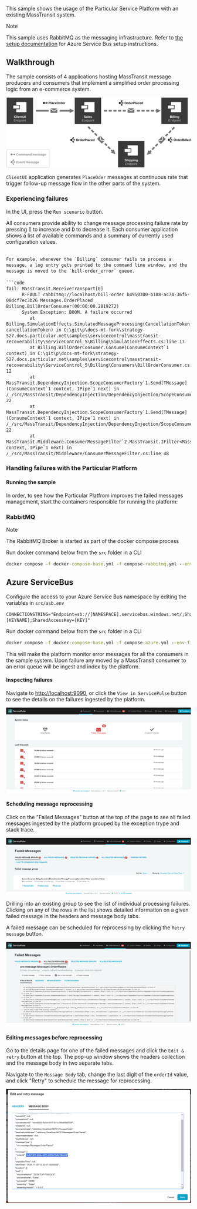 This sample shows the usage of the Particular Service Platform with an existing MassTransit system.

> [!NOTE]
> This sample uses RabbitMQ as the messaging infrastructure. Refer to [the setup documentation](https://docs.particular.net/servicecontrol/masstransit/#settings) for Azure Service Bus setup instructions.

## Walkthrough

The sample consists of 4 applications hosting MassTransit message producers and consumers that implement a simplified order processing logic from an e-commerce system.

![System Overview](diagram.svg "width=680")

`ClientUI` application generates `PlaceOder` messages at continuous rate that trigger follow-up message flow in the other parts of the system.

### Experiencing failures

In the UI, press the `Run scenario` button.

All consumers provide ability to change message processing failure rate by pressing <kbd>I</kbd> to increase and <kbd>D</kbd> to decrease it. Each consumer application shows a list of available commands and a summary of currently used configuration values.

````

For example, whenever the `Billing` consumer fails to process a message, a log entry gets printed to the command line window, and the message is moved to the `bill-order_error` queue.

```code
fail: MassTransit.ReceiveTransport[0]
      R-FAULT rabbitmq://localhost/bill-order b4950300-b188-ac74-36f6-08dcf7ec3b26 Messages.OrderPlaced Billing.BillOrderConsumer(00:00:00.2819272)
      System.Exception: BOOM. A failure occurred
         at Billing.SimulationEffects.SimulatedMessageProcessing(CancellationToken cancellationToken) in C:\git\p\docs-mt-fork\strategy-527.docs.particular.net\samples\servicecontrol\masstransit-recoverability\ServiceControl_5\Billing\SimulationEffects.cs:line 17
         at Billing.BillOrderConsumer.Consume(ConsumeContext`1 context) in C:\git\p\docs-mt-fork\strategy-527.docs.particular.net\samples\servicecontrol\masstransit-recoverability\ServiceControl_5\Billing\Consumers\BillOrderConsumer.cs:line 12
         at MassTransit.DependencyInjection.ScopeConsumerFactory`1.Send[TMessage](ConsumeContext`1 context, IPipe`1 next) in /_/src/MassTransit/DependencyInjection/DependencyInjection/ScopeConsumerFactory.cs:line 22
         at MassTransit.DependencyInjection.ScopeConsumerFactory`1.Send[TMessage](ConsumeContext`1 context, IPipe`1 next) in /_/src/MassTransit/DependencyInjection/DependencyInjection/ScopeConsumerFactory.cs:line 22
         at MassTransit.Middleware.ConsumerMessageFilter`2.MassTransit.IFilter<MassTransit.ConsumeContext<TMessage>>.Send(ConsumeContext`1 context, IPipe`1 next) in /_/src/MassTransit/Middleware/ConsumerMessageFilter.cs:line 48
````

### Handling failures with the Particular Platform

#### Running the sample

In order, to see how the Particular Platfrom improves the failed messages management, start the containers responsible for running the platform:

### **RabbitMQ**

> [!NOTE]
> The RabbitMQ Broker is started as part of the docker compose process

Run docker command below from the `src` folder in a CLI

```cmd
docker compose -f docker-compose-base.yml -f compose-rabbitmq.yml --env-file rabbit.env up -d
```

## **Azure ServiceBus**

Configure the access to your Azure Service Bus namespace by editing the variables in `src/asb.env`

```env
CONNECTIONSTRING="Endpoint=sb://[NAMESPACE].servicebus.windows.net/;SharedAccessKeyName=[KEYNAME];SharedAccessKey=[KEY]"
```

Run docker command below from the `src` folder in a CLI

```cmd
docker compose -f docker-compose-base.yml -f compose-azure.yml --env-file asb.env up -d
```

This will make the platform monitor error messages for all the consumers in the sample system. Upon failure any moved by a MassTransit consumer to an error queue will be ingest and index by the platform.

#### Inspecting failures

Navigate to [http://localhost:9090](http://localhost:9090), or click the `View in ServicePulse` button to see the details on the failures ingested by the platform.

![Service Pulse Dashboard](service-pulse-dashboard-failed-messages.png "Message processing errors summary view")

#### Scheduling message reprocessing

Click on the "Failed Messages" button at the top of the page to see all failed messages ingested by the platform grouped by the exception trype and stack trace.

![Service Pulse Failed Messages](service-pulse-dashboard-failed-messages-groups.png "Failed messages grouping")

Drilling into an existing group to see the list of individual processing failures. Clicking on any
of the rows in the list shows detailed information on a given failed message in the headers and message body tabs.

A failed message can be scheduled for reprocessing by clicking the `Retry message` button.

![Service Pulse Failed Message View](service-pulse-failed-message-view.png "Failed message details view")

#### Editing messages before reprocessing

Go to the details page for one of the failed messages and click the `Edit & retry` button at the top. The pop-up window shows the headers collection and the message body in two separate tabs.

Navigate to the `Message Body` tab, change the last digit of the `orderId` value, and click "Retry" to schedule the message for reprocessing.

![Edit Message View](service-pulse-edit-before-retry.png "Edit & Retry view showing the message body")
